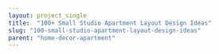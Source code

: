 ```yaml
---
layout: project_single
title:  "100+ Small Studio Apartment Layout Design Ideas"
slug: "100-small-studio-apartment-layout-design-ideas"
parent: "home-decor-apartment"
---
```

 